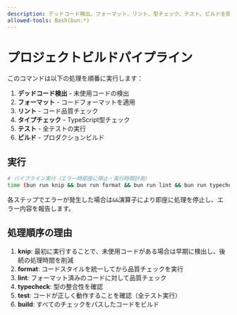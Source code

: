 ```yaml
---
description: デッドコード検出、フォーマット、リント、型チェック、テスト、ビルドを順番に実行
allowed-tools: Bash(bun:*)
---
```


# プロジェクトビルドパイプライン

このコマンドは以下の処理を順番に実行します：

1. **デッドコード検出** - 未使用コードの検出
2. **フォーマット** - コードフォーマットを適用
3. **リント** - コード品質チェック
4. **タイプチェック** - TypeScript型チェック
5. **テスト** - 全テストの実行
6. **ビルド** - プロダクションビルド

## 実行

```bash
# パイプライン実行（エラー時即座に停止・実行時間計測）
time (bun run knip && bun run format && bun run lint && bun run typecheck && bun test && bun run build)
```

各ステップでエラーが発生した場合は`&&`演算子により即座に処理を停止し、エラー内容を報告します。

## 処理順序の理由

1. **knip**: 最初に実行することで、未使用コードがある場合は早期に検出し、後続の処理時間を削減
2. **format**: コードスタイルを統一してから品質チェックを実行
3. **lint**: フォーマット済みのコードに対して品質チェック
4. **typecheck**: 型の整合性を確認
5. **test**: コードが正しく動作することを確認（全テスト実行）
6. **build**: すべてのチェックをパスしたコードをビルド
